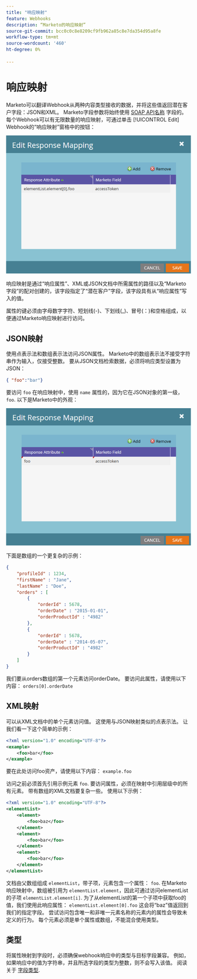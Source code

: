 ```yaml
---
title: "响应映射"
feature: Webhooks
description: “Marketo的响应映射”
source-git-commit: bcc0c0c8e8209cf9fb962a85c8e7da354d95a8fe
workflow-type: tm+mt
source-wordcount: '460'
ht-degree: 0%

---
```



# 响应映射

Marketo可以翻译Webhook从两种内容类型接收的数据，并将这些值返回潜在客户字段：JSON和XML。 Marketo字段参数将始终使用 [SOAP API名称](../rest-api/fields.md) 字段的。 每个Webhook可以有无限数量的响应映射，可通过单击 [!UICONTROL Edit] Webhook的“响应映射”窗格中的按钮：

![响应映射](assets/response-mapping.png)

响应映射是通过“响应属性”、XML或JSON文档中所需属性的路径以及“Marketo字段”的配对创建的，该字段指定了“潜在客户”字段，该字段具有从“响应属性”写入的值。

属性的键必须由字母数字字符、短划线(-)、下划线(_)、冒号(：)和空格组成，以便通过Marketo响应映射进行访问。

## JSON映射

使用点表示法和数组表示法访问JSON属性。 Marketo中的数组表示法不接受字符串作为输入，仅接受整数。 要从JSON文档检索数据，必须将响应类型设置为JSON：

```json
{ "foo":"bar"}
```

要访问 `foo` 在响应映射中，使用 `name` 属性的，因为它在JSON对象的第一级， `foo`. 以下是Marketo中的外观：

![响应映射](assets/json-resp.png)

下面是数组的一个更复杂的示例：

```json
{
    "profileId" : 1234,
    "firstName" : "Jane",
    "lastName" : "Doe",
    "orders" : [
        {
            "orderId" : 5678,
            "orderDate" : "2015-01-01",
            "orderProductId" : "4982"
        },
        {
            "orderId" : 5678,
            "orderDate" : "2014-05-07",
            "orderProductId" : "4982"
        }
    ]
}
```

我们要从orders数组的第一个元素访问orderDate。 要访问此属性，请使用以下内容： `orders[0].orderDate`

## XML映射

可以从XML文档中的单个元素访问值。 这使用与JSON映射类似的点表示法。 让我们看一下这个简单的示例：

```xml
<?xml version="1.0" encoding="UTF-8"?>
<example>
    <foo>bar</foo>
</example>
```

要在此处访问foo资产，请使用以下内容： `example.foo`

访问之前必须首先引用示例元素 `foo`. 要访问属性，必须在映射中引用层级中的所有元素。 带有数组的XML文档要复杂一些。 使用以下示例：

```xml
<?xml version="1.0" encoding="UTF-8"?>
<elementList>
    <element>
        <foo>baz</foo>
    </element>
    <element>
        <foo>bar</foo>
    </element>
    <element>
        <foo>bar</foo>
    </element>
</elementList>
```

文档由父数组组成 `elementList`，带子项，元素包含一个属性： `foo`. 在Marketo响应映射中，数组被引用为 `elementList.element`，因此可通过访问elementList的子项 `elementList.element[i]`. 为了从elementList的第一个子项中获取foo的值，我们使用此响应属性： `elementList.element[0].foo` 这会将“baz”值返回到我们的指定字段。 尝试访问包含唯一和非唯一元素名称的元素内的属性会导致未定义的行为。 每个元素必须是单个属性或数组，不能混合使用类型。

## 类型

将属性映射到字段时，必须确保webhook响应中的类型与目标字段兼容。 例如，如果响应中的值为字符串，并且所选字段的类型为整数，则不会写入该值。 阅读关于 [字段类型](../rest-api/field-types.md).
